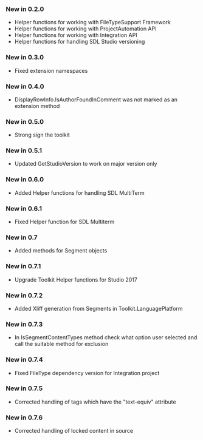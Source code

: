 ### New in 0.2.0

* Helper functions for working with FileTypeSupport Framework
* Helper functions for working with ProjectAutomation API
* Helper functions for working with Integration API
* Helper functions for handling SDL Studio versioning

### New in 0.3.0

* Fixed extension namespaces

### New in 0.4.0

* DisplayRowInfo.IsAuthorFoundInComment was not marked as an extension method

### New in 0.5.0

* Strong sign the toolkit

### New in 0.5.1

* Updated GetStudioVersion to work on major version only

### New in 0.6.0

* Added Helper functions for handling SDL MultiTerm

### New in 0.6.1

* Fixed Helper function for SDL Multiterm

### New in 0.7

* Added methods for Segment objects

### New in 0.7.1

* Upgrade Toolkit Helper functions for Studio 2017

### New in 0.7.2

* Added Xliff generation from Segments in Toolkit.LanguagePlatform

### New in 0.7.3

* In IsSegmentContentTypes method check what option user selected and call the suitable method for exclusion

### New in 0.7.4

* Fixed FileType dependency version for Integration project

### New in 0.7.5

* Corrected handling of tags which have the "text-equiv" attribute

### New in 0.7.6

* Corrected handling of locked content in source